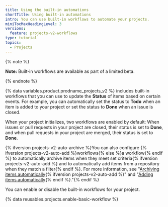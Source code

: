 ```yaml
---
title: Using the built-in automations
shortTitle: Using built-in automations
intro: You can use built-in workflows to automate your projects.
miniTocMaxHeadingLevel: 3
versions:
  feature: projects-v2-workflows
type: tutorial
topics:
  - Projects
---
```


{% note %}

**Note:** Built-in workflows are available as part of a limited beta.

{% endnote %}

{% data variables.product.prodname_projects_v2 %} includes built-in workflows that you can use to update the **Status** of items based on certain events. For example, you can automatically set the status to **Todo** when an item is added to your project or set the status to **Done** when an issue is closed.

When your project initializes, two workflows are enabled by default: When issues or pull requests in your project are closed, their status is set to **Done**, and when pull requests in your project are merged, their status is set to **Done**.

{% ifversion projects-v2-auto-archive %}You can also configure {% ifversion projects-v2-auto-add %}workflows{% else %}a workflow{% endif %} to automatically archive items when they meet set criteria{% ifversion projects-v2-auto-add %} and to automatically add items from a repository when they match a filter{% endif %}. For more information, see "[Archiving items automatically](/issues/planning-and-tracking-with-projects/automating-your-project/archiving-items-automatically){% ifversion projects-v2-auto-add %}" and "[Adding items automatically](/issues/planning-and-tracking-with-projects/automating-your-project/adding-items-automatically){% endif %}."{% endif %}

You can enable or disable the built-in workflows for your project.

{% data reusables.projects.enable-basic-workflow %}
